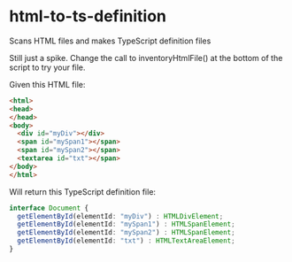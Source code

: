 # html-to-ts-definition
Scans HTML files and makes TypeScript definition files

Still just a spike.  Change the call to inventoryHtmlFile() at the bottom of the script to try your file.

Given this HTML file:
```html
<html>
<head>
</head>
<body>
  <div id="myDiv"></div>
  <span id="mySpan1"></span>
  <span id="mySpan2"></span>
  <textarea id="txt"></span>
</body>
</html>
```

Will return this TypeScript definition file:
```typescript
interface Document {
  getElementById(elementId: "myDiv") : HTMLDivElement;
  getElementById(elementId: "mySpan1") : HTMLSpanElement;
  getElementById(elementId: "mySpan2") : HTMLSpanElement;
  getElementById(elementId: "txt") : HTMLTextAreaElement;
}
```
